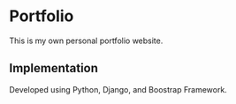 # Portfolio

This is my own personal portfolio website.

## Implementation

Developed using Python, Django, and Boostrap Framework.
